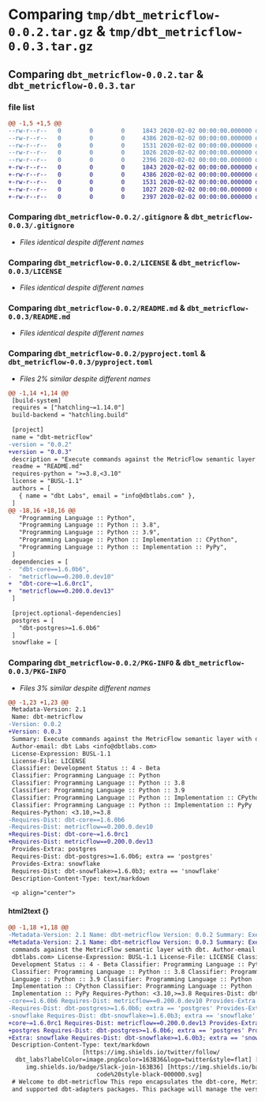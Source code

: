 # Comparing `tmp/dbt_metricflow-0.0.2.tar.gz` & `tmp/dbt_metricflow-0.0.3.tar.gz`

## Comparing `dbt_metricflow-0.0.2.tar` & `dbt_metricflow-0.0.3.tar`

### file list

```diff
@@ -1,5 +1,5 @@
--rw-r--r--   0        0        0     1843 2020-02-02 00:00:00.000000 dbt_metricflow-0.0.2/.gitignore
--rw-r--r--   0        0        0     4386 2020-02-02 00:00:00.000000 dbt_metricflow-0.0.2/LICENSE
--rw-r--r--   0        0        0     1531 2020-02-02 00:00:00.000000 dbt_metricflow-0.0.2/README.md
--rw-r--r--   0        0        0     1026 2020-02-02 00:00:00.000000 dbt_metricflow-0.0.2/pyproject.toml
--rw-r--r--   0        0        0     2396 2020-02-02 00:00:00.000000 dbt_metricflow-0.0.2/PKG-INFO
+-rw-r--r--   0        0        0     1843 2020-02-02 00:00:00.000000 dbt_metricflow-0.0.3/.gitignore
+-rw-r--r--   0        0        0     4386 2020-02-02 00:00:00.000000 dbt_metricflow-0.0.3/LICENSE
+-rw-r--r--   0        0        0     1531 2020-02-02 00:00:00.000000 dbt_metricflow-0.0.3/README.md
+-rw-r--r--   0        0        0     1027 2020-02-02 00:00:00.000000 dbt_metricflow-0.0.3/pyproject.toml
+-rw-r--r--   0        0        0     2397 2020-02-02 00:00:00.000000 dbt_metricflow-0.0.3/PKG-INFO
```

### Comparing `dbt_metricflow-0.0.2/.gitignore` & `dbt_metricflow-0.0.3/.gitignore`

 * *Files identical despite different names*

### Comparing `dbt_metricflow-0.0.2/LICENSE` & `dbt_metricflow-0.0.3/LICENSE`

 * *Files identical despite different names*

### Comparing `dbt_metricflow-0.0.2/README.md` & `dbt_metricflow-0.0.3/README.md`

 * *Files identical despite different names*

### Comparing `dbt_metricflow-0.0.2/pyproject.toml` & `dbt_metricflow-0.0.3/pyproject.toml`

 * *Files 2% similar despite different names*

```diff
@@ -1,14 +1,14 @@
 [build-system]
 requires = ["hatchling~=1.14.0"]
 build-backend = "hatchling.build"
 
 [project]
 name = "dbt-metricflow"
-version = "0.0.2"
+version = "0.0.3"
 description = "Execute commands against the MetricFlow semantic layer with dbt."
 readme = "README.md"
 requires-python = ">=3.8,<3.10"
 license = "BUSL-1.1"
 authors = [
   { name = "dbt Labs", email = "info@dbtlabs.com" },
 ]
@@ -18,16 +18,16 @@
   "Programming Language :: Python",
   "Programming Language :: Python :: 3.8",
   "Programming Language :: Python :: 3.9",
   "Programming Language :: Python :: Implementation :: CPython",
   "Programming Language :: Python :: Implementation :: PyPy",
 ]
 dependencies = [
-  "dbt-core==1.6.0b6",
-  "metricflow==0.200.0.dev10"
+  "dbt-core~=1.6.0rc1",
+  "metricflow==0.200.0.dev13"
 ]
 
 [project.optional-dependencies]
 postgres = [
   "dbt-postgres>=1.6.0b6"
 ]
 snowflake = [
```

### Comparing `dbt_metricflow-0.0.2/PKG-INFO` & `dbt_metricflow-0.0.3/PKG-INFO`

 * *Files 3% similar despite different names*

```diff
@@ -1,23 +1,23 @@
 Metadata-Version: 2.1
 Name: dbt-metricflow
-Version: 0.0.2
+Version: 0.0.3
 Summary: Execute commands against the MetricFlow semantic layer with dbt.
 Author-email: dbt Labs <info@dbtlabs.com>
 License-Expression: BUSL-1.1
 License-File: LICENSE
 Classifier: Development Status :: 4 - Beta
 Classifier: Programming Language :: Python
 Classifier: Programming Language :: Python :: 3.8
 Classifier: Programming Language :: Python :: 3.9
 Classifier: Programming Language :: Python :: Implementation :: CPython
 Classifier: Programming Language :: Python :: Implementation :: PyPy
 Requires-Python: <3.10,>=3.8
-Requires-Dist: dbt-core==1.6.0b6
-Requires-Dist: metricflow==0.200.0.dev10
+Requires-Dist: dbt-core~=1.6.0rc1
+Requires-Dist: metricflow==0.200.0.dev13
 Provides-Extra: postgres
 Requires-Dist: dbt-postgres>=1.6.0b6; extra == 'postgres'
 Provides-Extra: snowflake
 Requires-Dist: dbt-snowflake>=1.6.0b3; extra == 'snowflake'
 Description-Content-Type: text/markdown
 
 <p align="center">
```

#### html2text {}

```diff
@@ -1,18 +1,18 @@
-Metadata-Version: 2.1 Name: dbt-metricflow Version: 0.0.2 Summary: Execute
+Metadata-Version: 2.1 Name: dbt-metricflow Version: 0.0.3 Summary: Execute
 commands against the MetricFlow semantic layer with dbt. Author-email: dbt Labs
 dbtlabs.com> License-Expression: BUSL-1.1 License-File: LICENSE Classifier:
 Development Status :: 4 - Beta Classifier: Programming Language :: Python
 Classifier: Programming Language :: Python :: 3.8 Classifier: Programming
 Language :: Python :: 3.9 Classifier: Programming Language :: Python ::
 Implementation :: CPython Classifier: Programming Language :: Python ::
 Implementation :: PyPy Requires-Python: <3.10,>=3.8 Requires-Dist: dbt-
-core==1.6.0b6 Requires-Dist: metricflow==0.200.0.dev10 Provides-Extra: postgres
-Requires-Dist: dbt-postgres>=1.6.0b6; extra == 'postgres' Provides-Extra:
-snowflake Requires-Dist: dbt-snowflake>=1.6.0b3; extra == 'snowflake'
+core~=1.6.0rc1 Requires-Dist: metricflow==0.200.0.dev13 Provides-Extra:
+postgres Requires-Dist: dbt-postgres>=1.6.0b6; extra == 'postgres' Provides-
+Extra: snowflake Requires-Dist: dbt-snowflake>=1.6.0b3; extra == 'snowflake'
 Description-Content-Type: text/markdown
                     [https://img.shields.io/twitter/follow/
  dbt_labs?labelColor=image.png&color=163B36&logo=twitter&style=flat] [https://
     img.shields.io/badge/Slack-join-163B36] [https://img.shields.io/badge/
                         code%20style-black-000000.svg]
 # Welcome to dbt-metricflow This repo encapsulates the dbt-core, MetricFlow,
 and supported dbt-adapters packages. This package will manage the versioning
```

